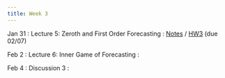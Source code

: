 ```yaml
---
title: Week 3
---
```


Jan 31
: Lecture 5: Zeroth and First Order Forecasting
    : [Notes](/lectures/lec5-zeroth-first) / [HW3](/assets/hw3.pdf) (due 02/07)

Feb 2
: Lecture 6: Inner Game of Forecasting
    :  

Feb 4
: Discussion 3
    :   
